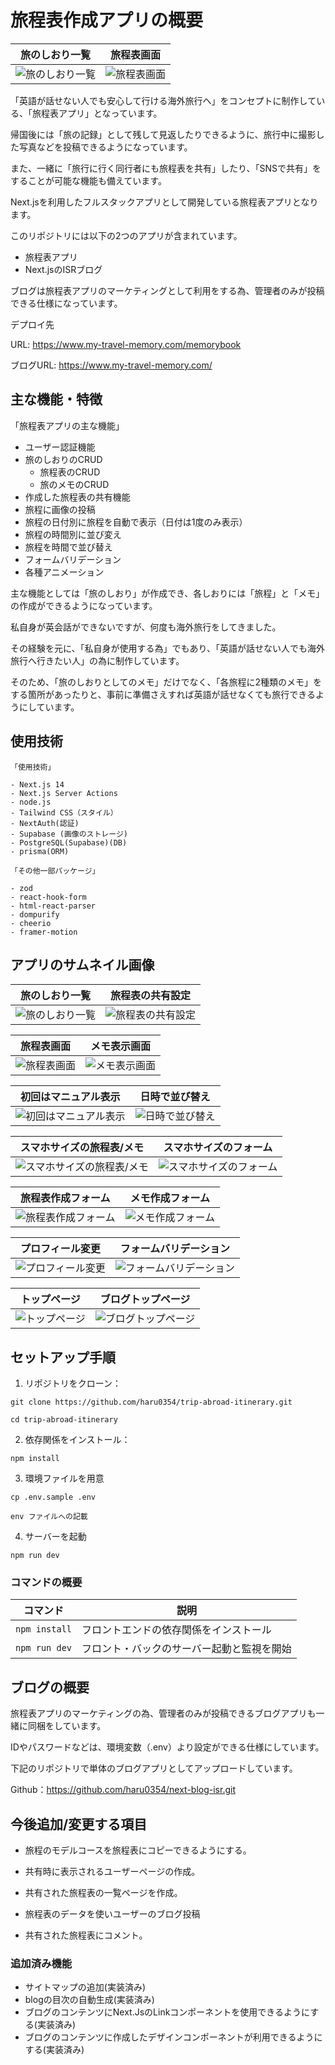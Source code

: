 
# 旅程表作成アプリの概要

|旅のしおり一覧| 旅程表画面 |
|-------|-------|
| ![旅のしおり一覧](/public/thumbnail/shiori01.jpg) | ![旅程表画面](/public/thumbnail/itinerary_thumbnail_02.jpg) |

「英語が話せない人でも安心して行ける海外旅行へ」をコンセプトに制作している、「旅程表アプリ」となっています。

帰国後には「旅の記録」として残して見返したりできるように、旅行中に撮影した写真などを投稿できるようになっています。

また、一緒に「旅行に行く同行者にも旅程表を共有」したり、「SNSで共有」をすることが可能な機能も備えています。

Next.jsを利用したフルスタックアプリとして開発している旅程表アプリとなります。

このリポジトリには以下の2つのアプリが含まれています。

- 旅程表アプリ
- Next.jsのISRブログ

ブログは旅程表アプリのマーケティングとして利用をする為、管理者のみが投稿できる仕様になっています。


デプロイ先

URL: https://www.my-travel-memory.com/memorybook

ブログURL: https://www.my-travel-memory.com/


## 主な機能・特徴

「旅程表アプリの主な機能」

- ユーザー認証機能
- 旅のしおりのCRUD
  - 旅程表のCRUD 
  - 旅のメモのCRUD
- 作成した旅程表の共有機能
- 旅程に画像の投稿
- 旅程の日付別に旅程を自動で表示（日付は1度のみ表示）
- 旅程の時間別に並び変え
- 旅程を時間で並び替え
- フォームバリデーション 
- 各種アニメーション

主な機能としては「旅のしおり」が作成でき、各しおりには「旅程」と「メモ」の作成ができるようになっています。

私自身が英会話ができないですが、何度も海外旅行をしてきました。

その経験を元に、「私自身が使用する為」でもあり、「英語が話せない人でも海外旅行へ行きたい人」の為に制作しています。

そのため、「旅のしおりとしてのメモ」だけでなく、「各旅程に2種類のメモ」をする箇所があったりと、事前に準備さえすれば英語が話せなくても旅行できるようにしています。

## 使用技術

```
「使用技術」

- Next.js 14
- Next.js Server Actions
- node.js
- Tailwind CSS（スタイル）
- NextAuth(認証)
- Supabase (画像のストレージ)
- PostgreSQL(Supabase)(DB)
- prisma(ORM)
```

```
「その他一部パッケージ」

- zod
- react-hook-form
- html-react-parser
- dompurify
- cheerio
- framer-motion
```

## アプリのサムネイル画像


|旅のしおり一覧| 旅程表の共有設定 |
|-------|-------|
| ![旅のしおり一覧](/public/thumbnail/shiori01.jpg) | ![旅程表の共有設定](/public/thumbnail/share.jpg) |

|旅程表画面 | メモ表示画面 |
|-------|-------|
| ![旅程表画面](/public/thumbnail/itinerary_thumbnail_02.jpg) | ![メモ表示画面](/public/thumbnail/memo.jpg) |

|初回はマニュアル表示 | 日時で並び替え |
|-------|-------|
| ![初回はマニュアル表示](/public/thumbnail/manual.jpg) | ![日時で並び替え](/public/thumbnail/auto-date01.jpg) |

|スマホサイズの旅程表/メモ | スマホサイズのフォーム |
|-------|-------|
| ![スマホサイズの旅程表/メモ](/public/thumbnail/sumaho.jpg) | ![スマホサイズのフォーム](/public/thumbnail/sumaho-form.jpg) |

|旅程表作成フォーム | メモ作成フォーム |
|-------|-------|
| ![旅程表作成フォーム](/public/thumbnail/itinerary-create.jpg) | ![メモ作成フォーム](/public/thumbnail/memo-create.jpg) |

|プロフィール変更 | フォームバリデーション |
|-------|-------|
| ![プロフィール変更](/public/thumbnail/profile.jpg) | ![フォームバリデーション](/public/thumbnail/balidate.jpg) |

|トップページ | ブログトップページ |
|-------|-------|
| ![トップページ](/public/thumbnail/itinerary_thumbnail.jpg) | ![ブログトップページ](/public/thumbnail/isr_thumbnail.jpg) |


## セットアップ手順

1. リポジトリをクローン：

```
git clone https://github.com/haru0354/trip-abroad-itinerary.git

cd trip-abroad-itinerary
```

2. 依存関係をインストール：

```
npm install
```

3. 環境ファイルを用意

```
cp .env.sample .env

env ファイルへの記載
```

4. サーバーを起動

```
npm run dev
```

### コマンドの概要

| コマンド      | 説明                                       |
| ------------- | ------------------------------------------ |
| `npm install` | フロントエンドの依存関係をインストール     |
| `npm run dev` | フロント・バックのサーバー起動と監視を開始 |


## ブログの概要

旅程表アプリのマーケティングの為、管理者のみが投稿できるブログアプリも一緒に同梱をしています。

IDやパスワードなどは、環境変数（.env）より設定ができる仕様にしています。

下記のリポジトリで単体のブログアプリとしてアップロードしています。

Github：https://github.com/haru0354/next-blog-isr.git

## 今後追加/変更する項目

- 旅程のモデルコースを旅程表にコピーできるようにする。

- 共有時に表示されるユーザーページの作成。
- 共有された旅程表の一覧ページを作成。
- 旅程表のデータを使いユーザーのブログ投稿
- 共有された旅程表にコメント。

### 追加済み機能
- サイトマップの追加(実装済み)
- blogの目次の自動生成(実装済み)
- ブログのコンテンツにNext.JsのLinkコンポーネントを使用できるようにする(実装済み)
- ブログのコンテンツに作成したデザインコンポーネントが利用できるようにする(実装済み)
